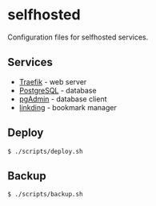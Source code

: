 # selfhosted

Configuration files for selfhosted services.

## Services

- [Traefik](https://github.com/traefik/traefik) - web server
- [PostgreSQL](https://www.postgresql.org/) - database
- [pgAdmin](https://www.pgadmin.org/) - database client
- [linkding](https://github.com/sissbruecker/linkding) - bookmark manager

## Deploy

```
$ ./scripts/deploy.sh
```

## Backup

```
$ ./scripts/backup.sh
```